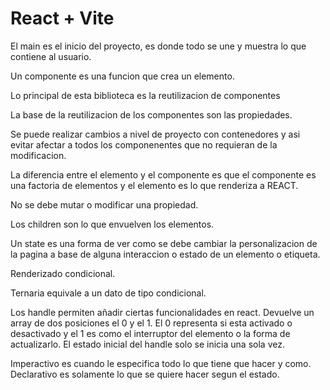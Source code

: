 # React + Vite

El main es el inicio del proyecto, es donde todo se une y muestra lo que contiene al usuario.

Un componente es una funcion que crea un elemento.

Lo principal de esta biblioteca es la reutilizacion de componentes

La base de la reutilizacion de los componentes son las propiedades.

Se puede realizar cambios a nivel de proyecto con contenedores y asi evitar afectar a todos los componenentes que no requieran de la modificacion.

La diferencia entre el elemento y el componente es que el componente es una factoria de elementos y el elemento es lo que renderiza a REACT.

No se debe mutar o modificar una propiedad.

Los children son lo que envuelven los elementos.

Un state es una forma de ver como se debe cambiar la personalizacion de la pagina a base de alguna interaccion o estado de un elemento o etiqueta.

Renderizado condicional.

Ternaria equivale a un dato de tipo condicional.

Los handle permiten añadir ciertas funcionalidades en react.
Devuelve un array de dos posiciones el 0 y el 1. El 0 representa si esta activado o desactivado y el 1 es como el interruptor del elemento o la forma de actualizarlo.
El estado inicial del handle solo se inicia una sola vez.

Imperactivo es cuando le especifica todo lo que tiene que hacer y como.
Declarativo es solamente lo que se quiere hacer segun el estado.